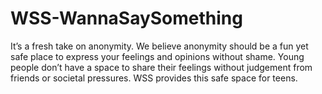 # WSS-WannaSaySomething
It’s a fresh take on anonymity. We believe anonymity should be a fun yet safe place to express your feelings and opinions without shame. Young people don’t have a space to share their feelings without judgement from friends or societal pressures. WSS provides this safe space for teens.
